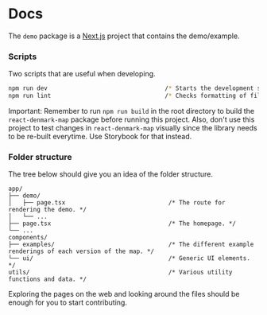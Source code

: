 # Docs

The `demo` package is a [Next.js](https://nextjs.org/docs) project that contains the demo/example.

### Scripts

Two scripts that are useful when developing.

```zsh
npm run dev                                 /* Starts the development server at localhost:3000. */
npm run lint                                /* Checks formatting of files using ESLint. */
```

Important: Remember to run `npm run build` in the root directory to build the `react-denmark-map` package before running this project. Also, don't use this project to test changes in `react-denmark-map` visually since the library needs to be re-built everytime. Use Storybook for that instead.

### Folder structure

The tree below should give you an idea of the folder structure.

```
app/
├── demo/
│   ├── page.tsx                             /* The route for rendering the demo. */
│   └── ...
├── page.tsx                                 /* The homepage. */
└── ...
components/
├── examples/                                /* The different example renderings of each version of the map. */
└── ui/                                      /* Generic UI elements. */
utils/                                       /* Various utility functions and data. */
```

Exploring the pages on the web and looking around the files should be enough for you to start contributing.

